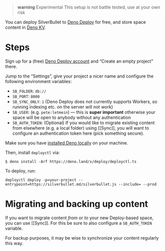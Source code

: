 > **warning** Experimental
> This setup is not battle tested, use at your own risk

You can deploy SilverBullet to [Deno Deploy](https://deno.com/deploy) for free, and store space content in [Deno KV](https://deno.com/kv).

# Steps
Sign up for a (free) [Deno Deploy account](https://dash.deno.com/projects) and “Create an empty project” there.

Jump to the “Settings”, give your project a nicer name and configure the following environment variables:

* `SB_FOLDER`: `db://`
* `SB_PORT`: `8000`
* `SB_SYNC_ONLY`: `1` (Deno Deploy does not currently supports Workers, so running indexing etc. on the server will not work)
* `SB_USER`: (e.g. `pete:letmein`) — this is **super important** otherwise your space will be open to anybody without any authentication
* `SB_AUTH_TOKEN`: (Optional) If you would like to migrate existing content from elsewhere (e.g. a local folder) using [[Sync]], you will want to configure an authentication token here (pick something secure).

Make sure you have [installed Deno locally](https://docs.deno.com/runtime/manual/getting_started/installation) on your machine.

Then, install `deployctl` via:

```shell
$ deno install -Arf https://deno.land/x/deploy/deployctl.ts
```

To deploy, run:

```shell
deployctl deploy -p=your-project --entrypoint=https://silverbullet.md/silverbullet.js --include= --prod
```

# Migrating and backing up content
If you want to migrate content _from_ or _to_ your new Deploy-based space, you can use [[Sync]]. For this be sure to also configure a `SB_AUTH_TOKEN` variable.

For backup purposes, it may be wise to synchronize your content regularly this way.
